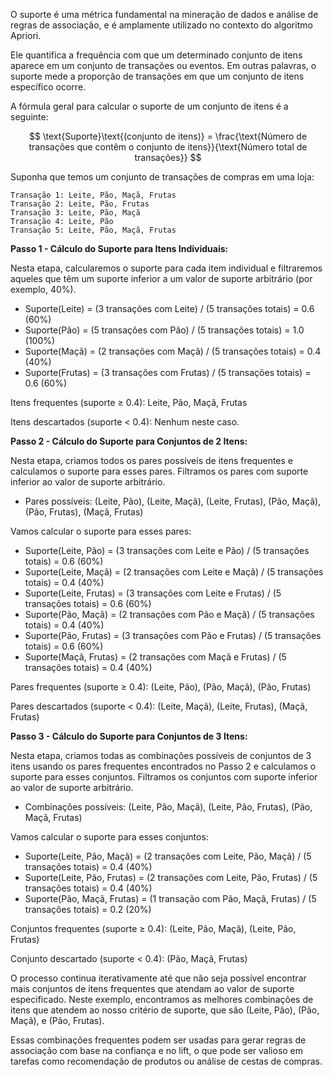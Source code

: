 O suporte é uma métrica fundamental na mineração de dados e análise de regras de associação, e é amplamente utilizado no contexto do algoritmo Apriori. 

Ele quantifica a frequência com que um determinado conjunto de itens aparece em um conjunto de transações ou eventos. Em outras palavras, o suporte mede a proporção de transações em que um conjunto de itens específico ocorre.

A fórmula geral para calcular o suporte de um conjunto de itens é a seguinte:

$$
\text{Suporte}\text{(conjunto de itens)} = \frac{\text{Número de transações que contêm o conjunto de itens}}{\text{Número total de transações}}
$$

Suponha que temos um conjunto de transações de compras em uma loja:

```
Transação 1: Leite, Pão, Maçã, Frutas
Transação 2: Leite, Pão, Frutas
Transação 3: Leite, Pão, Maçã
Transação 4: Leite, Pão
Transação 5: Leite, Pão, Maçã, Frutas
```

**Passo 1 - Cálculo do Suporte para Itens Individuais:**

Nesta etapa, calcularemos o suporte para cada item individual e filtraremos aqueles que têm um suporte inferior a um valor de suporte arbitrário (por exemplo, 40%).

- Suporte(Leite) = (3 transações com Leite) / (5 transações totais) = 0.6 (60%)
- Suporte(Pão) = (5 transações com Pão) / (5 transações totais) = 1.0 (100%)
- Suporte(Maçã) = (2 transações com Maçã) / (5 transações totais) = 0.4 (40%)
- Suporte(Frutas) = (3 transações com Frutas) / (5 transações totais) = 0.6 (60%)

Itens frequentes (suporte ≥ 0.4): Leite, Pão, Maçã, Frutas

Itens descartados (suporte < 0.4): Nenhum neste caso.

**Passo 2 - Cálculo do Suporte para Conjuntos de 2 Itens:**

Nesta etapa, criamos todos os pares possíveis de itens frequentes e calculamos o suporte para esses pares. Filtramos os pares com suporte inferior ao valor de suporte arbitrário.

- Pares possíveis: (Leite, Pão), (Leite, Maçã), (Leite, Frutas), (Pão, Maçã), (Pão, Frutas), (Maçã, Frutas)

Vamos calcular o suporte para esses pares:

- Suporte(Leite, Pão) = (3 transações com Leite e Pão) / (5 transações totais) = 0.6 (60%)
- Suporte(Leite, Maçã) = (2 transações com Leite e Maçã) / (5 transações totais) = 0.4 (40%)
- Suporte(Leite, Frutas) = (3 transações com Leite e Frutas) / (5 transações totais) = 0.6 (60%)
- Suporte(Pão, Maçã) = (2 transações com Pão e Maçã) / (5 transações totais) = 0.4 (40%)
- Suporte(Pão, Frutas) = (3 transações com Pão e Frutas) / (5 transações totais) = 0.6 (60%)
- Suporte(Maçã, Frutas) = (2 transações com Maçã e Frutas) / (5 transações totais) = 0.4 (40%)

Pares frequentes (suporte ≥ 0.4): (Leite, Pão), (Pão, Maçã), (Pão, Frutas)

Pares descartados (suporte < 0.4): (Leite, Maçã), (Leite, Frutas), (Maçã, Frutas)

**Passo 3 - Cálculo do Suporte para Conjuntos de 3 Itens:**

Nesta etapa, criamos todas as combinações possíveis de conjuntos de 3 itens usando os pares frequentes encontrados no Passo 2 e calculamos o suporte para esses conjuntos. Filtramos os conjuntos com suporte inferior ao valor de suporte arbitrário.

- Combinações possíveis: (Leite, Pão, Maçã), (Leite, Pão, Frutas), (Pão, Maçã, Frutas)

Vamos calcular o suporte para esses conjuntos:

- Suporte(Leite, Pão, Maçã) = (2 transações com Leite, Pão, Maçã) / (5 transações totais) = 0.4 (40%)
- Suporte(Leite, Pão, Frutas) = (2 transações com Leite, Pão, Frutas) / (5 transações totais) = 0.4 (40%)
- Suporte(Pão, Maçã, Frutas) = (1 transação com Pão, Maçã, Frutas) / (5 transações totais) = 0.2 (20%)

Conjuntos frequentes (suporte ≥ 0.4): (Leite, Pão, Maçã), (Leite, Pão, Frutas)

Conjunto descartado (suporte < 0.4): (Pão, Maçã, Frutas)

O processo continua iterativamente até que não seja possível encontrar mais conjuntos de itens frequentes que atendam ao valor de suporte especificado. Neste exemplo, encontramos as melhores combinações de itens que atendem ao nosso critério de suporte, que são (Leite, Pão), (Pão, Maçã), e (Pão, Frutas).

Essas combinações frequentes podem ser usadas para gerar regras de associação com base na confiança e no lift, o que pode ser valioso em tarefas como recomendação de produtos ou análise de cestas de compras.